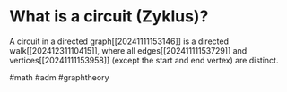 # What is a circuit (Zyklus)?
A circuit in a directed graph[[20241111153146]] is a directed walk[[20241231110415]], where all edges[[20241111153729]] and vertices[[20241111153958]] (except the start and end vertex) are distinct.

#math #adm #graphtheory